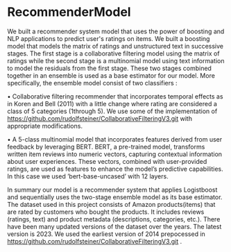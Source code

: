 # RecommenderModel
We built a recommender system model that uses the power of boosting and NLP applications to predict user's ratings on items. We built a boosting model that models the matrix of ratings and unstructured text in successive stages.
The first stage is a collaborative filtering model using the matrix of ratings while the second stage is a multinomial model using text information to model the residuals from the first stage. These two stages combined together in an ensemble is used as a base estimator for our model. 
More specifically, the ensemble model consist of two classifiers :

• Collaborative filtering recommender that incorporates temporal effects as in Koren and Bell (2011) with a little change where rating are considered a class of 5 categories (1through 5). We use some of the implementation of https://github.com/rudolfsteiner/CollaborativeFilteringV3.git with appropriate modifications.

• A 5-class multinomial model that incorporates features derived from user feedback by leveraging BERT. BERT, a pre-trained model, transforms written item reviews into numeric vectors, capturing contextual information about user experiences. These vectors, combined with user-provided ratings, are used as features to enhance the model’s predictive capabilities. In this case we used ’bert-base-uncased’ with 12 layers.

In summary  our model is a recommender system that applies Logistboost and sequentially uses the two-stage ensemble model as its base estimator. The dataset used in this project consists of Amazon products(items) that are rated by customers who bought the products. It includes reviews (ratings, text) and product metadata (descriptions, categories,
etc.). There have been many updated versions of the dataset over the years. The latest version is 2023. We used the earliest version of 2014 prepocessed in  https://github.com/rudolfsteiner/CollaborativeFilteringV3.git . 
